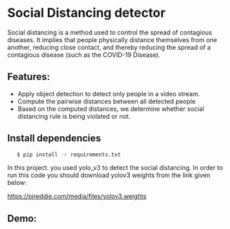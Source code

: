 # Social Distancing detector
Social distancing is a method used to control the spread of contagious diseases. It implies that people physically distance themselves from one another, reducing close contact, and thereby reducing the spread of a contagious disease (such as the COVID-19 Disease).

## Features:
* Apply object detection to detect only people in a video stream.
* Compute the pairwise distances between all detected people
* Based on the computed distances, we determine whether social distancing rule is being violated or not.

## Install dependencies

```bash
   $ pip install -r requirements.txt
```

In this project. you used yolo_v3 to detect the social distancing. In order to run this code you should download yolov3 weights from the link given below:

https://pjreddie.com/media/files/yolov3.weights

## Demo:
